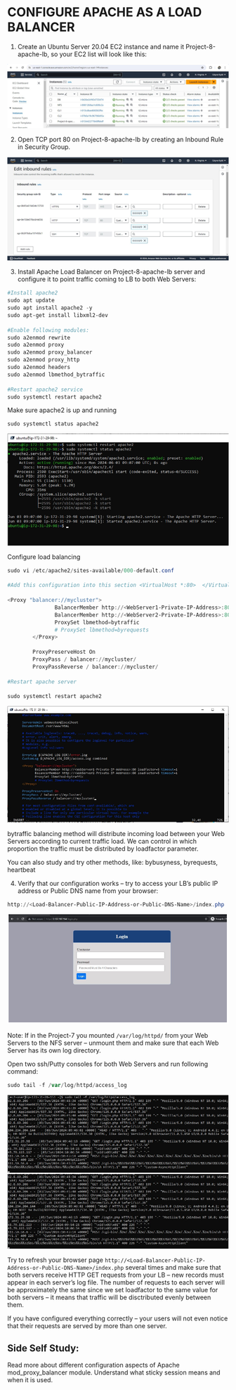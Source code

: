 # CONFIGURE APACHE AS A LOAD BALANCER

1. Create an Ubuntu Server 20.04 EC2 instance and name it Project-8-apache-lb, so your EC2 list will look like this:

![image](image/instances.jpg)

2. Open TCP port 80 on Project-8-apache-lb by creating an Inbound Rule in Security Group.

![image](image/port-80.jpg)

3. Install Apache Load Balancer on Project-8-apache-lb server and configure it to point traffic coming to LB to both Web Servers:

```powershell
#Install apache2
sudo apt update
sudo apt install apache2 -y
sudo apt-get install libxml2-dev

#Enable following modules:
sudo a2enmod rewrite
sudo a2enmod proxy
sudo a2enmod proxy_balancer
sudo a2enmod proxy_http
sudo a2enmod headers
sudo a2enmod lbmethod_bytraffic

#Restart apache2 service
sudo systemctl restart apache2
```

Make sure apache2 is up and running

```powershell
sudo systemctl status apache2
```

![image](image/apache.jpg)

Configure load balancing

```powershell
sudo vi /etc/apache2/sites-available/000-default.conf

#Add this configuration into this section <VirtualHost *:80>  </VirtualHost>

<Proxy "balancer://mycluster">
               BalancerMember http://<WebServer1-Private-IP-Address>:80 loadfactor=5 timeout=1
               BalancerMember http://<WebServer2-Private-IP-Address>:80 loadfactor=5 timeout=1
               ProxySet lbmethod=bytraffic
               # ProxySet lbmethod=byrequests
        </Proxy>

        ProxyPreserveHost On
        ProxyPass / balancer://mycluster/
        ProxyPassReverse / balancer://mycluster/

#Restart apache server

sudo systemctl restart apache2
```

![image](image/vi.jpg)

bytraffic balancing method will distribute incoming load between your Web Servers according to current traffic load. We can control
in which proportion the traffic must be distributed by loadfactor parameter.

You can also study and try other methods, like: bybusyness, byrequests, heartbeat

4. Verify that our configuration works – try to access your LB’s public IP address or Public DNS name from your browser:

```powershell
http://<Load-Balancer-Public-IP-Address-or-Public-DNS-Name>/index.php
```

![image](image/ap.png)

Note: If in the Project-7 you mounted `/var/log/httpd/` from your Web Servers to the NFS server – unmount them and make sure that each Web Server has its own log directory.

Open two ssh/Putty consoles for both Web Servers and run following command:

```powershell
sudo tail -f /var/log/httpd/access_log
```

![image](image/unmount1.jpg)
![image](image/unmount2.jpg)

Try to refresh your browser page `http://<Load-Balancer-Public-IP-Address-or-Public-DNS-Name>/index.php` several times and make sure
that both servers receive HTTP GET requests from your LB – new records must appear in each server’s log file. The number of requests to each server will be approximately the same since we set loadfactor to the same value for both servers – it means that traffic will be disctributed evenly between them.

If you have configured everything correctly – your users will not even notice that their requests are served by more than one server.

## Side Self Study:

Read more about different configuration aspects of Apache mod_proxy_balancer module. Understand what sticky session means and when it
is used.
